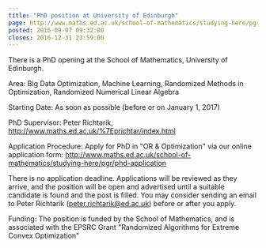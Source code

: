 ```yaml
---
title: "PhD position at University of Edinburgh"
page: http://www.maths.ed.ac.uk/school-of-mathematics/studying-here/pgr/phd-application
posted: 2016-09-07 09:32:00
closes: 2016-12-31 23:59:00
---
```



There is a PhD opening at the School of Mathematics, University of Edinburgh.

Area: Big Data Optimization, Machine Learning, Randomized Methods in Optimization, Randomized Numerical Linear Algebra

Starting Date: As soon as possible (before or on January 1, 2017)

PhD Supervisor: Peter Richtarik, <http://www.maths.ed.ac.uk/%7Eprichtar/index.html>

Application Procedure: Apply for PhD in "OR & Optimization" via our online application form: <http://www.maths.ed.ac.uk/school-of-mathematics/studying-here/pgr/phd-application>

There is no application deadline. Applications will be reviewed as they arrive, and the position will be open and advertised until a suitable candidate is found and the   post is filled. You may consider sending an email to Peter Richtarik (<peter.richtarik@ed.ac.uk>) before or after you apply. 

Funding: The position is funded by the School of Mathematics, and is associated with the EPSRC Grant "Randomized Algorithms for Extreme Convex Optimization"

